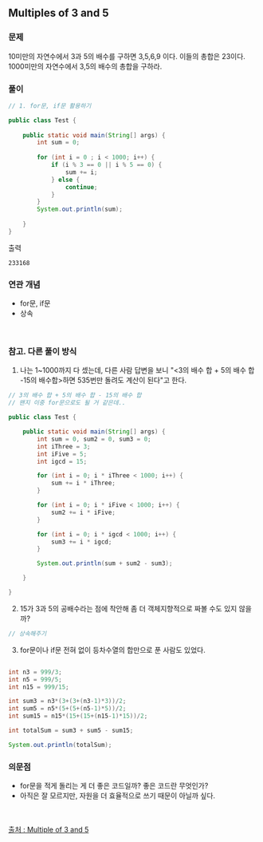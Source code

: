 ## Multiples of 3 and 5

### 문제
10미만의 자연수에서 3과 5의 배수를 구하면 3,5,6,9 이다. 이들의 총합은 23이다.
1000미만의 자연수에서 3,5의 배수의 총합을 구하라.


### 풀이
```java
// 1. for문, if문 활용하기

public class Test {
	
	public static void main(String[] args) {
		int sum = 0;
		
		for (int i = 0 ; i < 1000; i++) {
			if (i % 3 == 0 || i % 5 == 0) {
				sum += i;
			} else {
				continue;
			}
		}
		System.out.println(sum);
		
	}
}
```

출력
```
233168
```

### 연관 개념
- for문, if문
- 상속
<br>

### 참고. 다른 풀이 방식
1. 나는 1~1000까지 다 셌는데, 다른 사람 답변을 보니 "<3의 배수 합 + 5의 배수 합 -15의 배수합>하면 535번만 돌려도 계산이 된다"고 한다.
```java
// 3의 배수 합 + 5의 배수 합 - 15의 배수 합
// 왠지 이중 for문으로도 될 거 같은데..

public class Test {

	public static void main(String[] args) {
		int sum = 0, sum2 = 0, sum3 = 0;
		int iThree = 3;
		int iFive = 5;
		int igcd = 15;

		for (int i = 0; i * iThree < 1000; i++) {
			sum += i * iThree;
		}

		for (int i = 0; i * iFive < 1000; i++) {
			sum2 += i * iFive;
		}

		for (int i = 0; i * igcd < 1000; i++) {
			sum3 += i * igcd;
		}

		System.out.println(sum + sum2 - sum3);

	}

}
```

2. 15가 3과 5의 공배수라는 점에 착안해 좀 더 객체지향적으로 짜볼 수도 있지 않을까?
```java
// 상속해주기

```

3. for문이나 if문 전혀 없이 등차수열의 합만으로 푼 사람도 있었다.

```java

int n3 = 999/3;
int n5 = 999/5;
int n15 = 999/15;

int sum3 = n3*(3+(3+(n3-1)*3))/2;
int sum5 = n5*(5+(5+(n5-1)*5))/2;
int sum15 = n15*(15+(15+(n15-1)*15))/2;

int totalSum = sum3 + sum5 - sum15;

System.out.println(totalSum);

```

### 의문점
- for문을 적게 돌리는 게 더 좋은 코드일까? 좋은 코드란 무엇인가?
- 아직은 잘 모르지만, 자원을 더 효율적으로 쓰기 때문이 아닐까 싶다.

<br><br>
[출처 : Multiple of 3 and 5](https://codingdojang.com/scode/350?langby=java#answer-filter-area)
